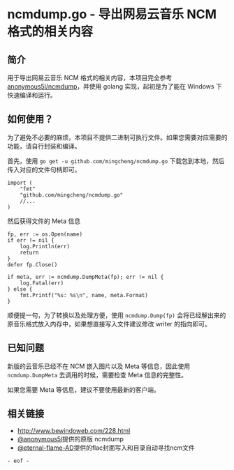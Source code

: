 # ncmdump.go - 导出网易云音乐 NCM 格式的相关内容

## 简介

用于导出网易云音乐 NCM 格式的相关内容，本项目完全参考 [anonymous5l/ncmdump](https://github.com/anonymous5l/ncmdump)，并使用 golang 实现，起初是为了能在 Windows 下快速编译和运行。

## 如何使用？

为了避免不必要的麻烦，本项目不提供二进制可执行文件。如果您需要对应需要的功能，请自行封装和编译。

首先，使用 `go get -u github.com/mingcheng/ncmdump.go` 下载包到本地，然后传入对应的文件句柄即可。

```golang
import (
	"fmt"
	"github.com/mingcheng/ncmdump.go"
    //...
)
```

然后获得文件的 Meta 信息

```golang
fp, err := os.Open(name)
if err != nil {
    log.Println(err)
    return
}
defer fp.Close()

if meta, err := ncmdump.DumpMeta(fp); err != nil {
    log.Fatal(err)
} else {
    fmt.Printf("%s: %s\n", name, meta.Format)
}
```

顺便提一句，为了转换以及处理方便，使用 `ncmdump.Dump(fp)` 会将已经解出来的原音乐格式放入内存中，如果想直接写入文件建议修改 writer 的指向即可。

## 已知问题

新版的云音乐已经不在 NCM 嵌入图片以及 Meta 等信息，因此使用 `ncmdump.DumpMeta` 去调用的时候，需要检查 Meta 信息的完整性。

如果您需要 Meta 等信息，建议不要使用最新的客户端。

## 相关链接

- http://www.bewindoweb.com/228.html
- [@anonymous5l](https://github.com/anonymous5l)提供的原版 ncmdump
- [@eternal-flame-AD](https://github.com/eternal-flame-AD)提供的flac封面写入和目录自动寻找ncm文件

`- eof -`
